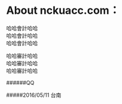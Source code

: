 # About nckuacc.com：

<p>哈哈會計哈哈 <br />
哈哈會計哈哈 <br />
哈哈會計哈哈 <br /></p>

<p>哈哈審計哈哈 <br />
哈哈審計哈哈 <br />
哈哈審計哈哈 <br /></p>

######QQ

#####2016/05/11 台南

